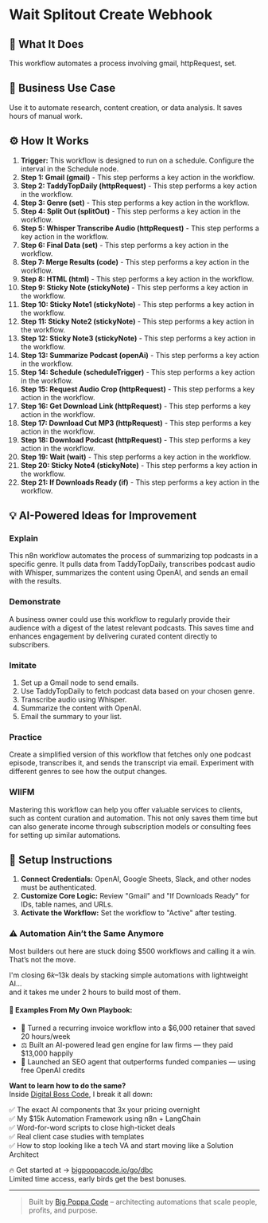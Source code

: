 # Wait Splitout Create Webhook

## 🚀 What It Does
This workflow automates a process involving gmail, httpRequest, set.

## 💼 Business Use Case
Use it to automate research, content creation, or data analysis. It saves hours of manual work.

## ⚙️ How It Works
1.  **Trigger:** This workflow is designed to run on a schedule. Configure the interval in the Schedule node.
2. **Step 1: Gmail (gmail)** - This step performs a key action in the workflow.
3. **Step 2: TaddyTopDaily (httpRequest)** - This step performs a key action in the workflow.
4. **Step 3: Genre (set)** - This step performs a key action in the workflow.
5. **Step 4: Split Out (splitOut)** - This step performs a key action in the workflow.
6. **Step 5: Whisper Transcribe Audio (httpRequest)** - This step performs a key action in the workflow.
7. **Step 6: Final Data (set)** - This step performs a key action in the workflow.
8. **Step 7: Merge Results (code)** - This step performs a key action in the workflow.
9. **Step 8: HTML (html)** - This step performs a key action in the workflow.
10. **Step 9: Sticky Note (stickyNote)** - This step performs a key action in the workflow.
11. **Step 10: Sticky Note1 (stickyNote)** - This step performs a key action in the workflow.
12. **Step 11: Sticky Note2 (stickyNote)** - This step performs a key action in the workflow.
13. **Step 12: Sticky Note3 (stickyNote)** - This step performs a key action in the workflow.
14. **Step 13: Summarize Podcast (openAi)** - This step performs a key action in the workflow.
15. **Step 14: Schedule (scheduleTrigger)** - This step performs a key action in the workflow.
16. **Step 15: Request Audio Crop (httpRequest)** - This step performs a key action in the workflow.
17. **Step 16: Get Download Link (httpRequest)** - This step performs a key action in the workflow.
18. **Step 17: Download Cut MP3 (httpRequest)** - This step performs a key action in the workflow.
19. **Step 18: Download Podcast (httpRequest)** - This step performs a key action in the workflow.
20. **Step 19: Wait (wait)** - This step performs a key action in the workflow.
21. **Step 20: Sticky Note4 (stickyNote)** - This step performs a key action in the workflow.
22. **Step 21: If Downloads Ready (if)** - This step performs a key action in the workflow.

## 💡 AI-Powered Ideas for Improvement
### Explain
This n8n workflow automates the process of summarizing top podcasts in a specific genre. It pulls data from TaddyTopDaily, transcribes podcast audio with Whisper, summarizes the content using OpenAI, and sends an email with the results.

### Demonstrate
A business owner could use this workflow to regularly provide their audience with a digest of the latest relevant podcasts. This saves time and enhances engagement by delivering curated content directly to subscribers.

### Imitate
1. Set up a Gmail node to send emails.
2. Use TaddyTopDaily to fetch podcast data based on your chosen genre.
3. Transcribe audio using Whisper.
4. Summarize the content with OpenAI.
5. Email the summary to your list.

### Practice
Create a simplified version of this workflow that fetches only one podcast episode, transcribes it, and sends the transcript via email. Experiment with different genres to see how the output changes.

### WIIFM
Mastering this workflow can help you offer valuable services to clients, such as content curation and automation. This not only saves them time but can also generate income through subscription models or consulting fees for setting up similar automations.

## 🔧 Setup Instructions
1. **Connect Credentials:** OpenAI, Google Sheets, Slack, and other nodes must be authenticated.
2. **Customize Core Logic:** Review "Gmail" and "If Downloads Ready" for IDs, table names, and URLs.
3. **Activate the Workflow:** Set the workflow to "Active" after testing.

### ⚠️ Automation Ain’t the Same Anymore

Most builders out here are stuck doing $500 workflows and calling it a win.  
That’s not the move.  

I'm closing $6k–$13k deals by stacking simple automations with lightweight AI...  
and it takes me under 2 hours to build most of them.

#### 🧠 Examples From My Own Playbook:
- 🔁 Turned a recurring invoice workflow into a $6,000 retainer that saved 20 hours/week  
- ⚖️ Built an AI-powered lead gen engine for law firms — they paid $13,000 happily  
- 🚀 Launched an SEO agent that outperforms funded companies — using free OpenAI credits  

**Want to learn how to do the same?**  
Inside [Digital Boss Code](https://bigpoppacode.io/go/dbc), I break it all down:

✅ The exact AI components that 3x your pricing overnight  
✅ My $15k Automation Framework using n8n + LangChain  
✅ Word-for-word scripts to close high-ticket deals  
✅ Real client case studies with templates  
✅ How to stop looking like a tech VA and start moving like a Solution Architect  

🔥 Get started at → [bigpoppacode.io/go/dbc](https://bigpoppacode.io/go/dbc)  
Limited time access, early birds get the best bonuses.

---
> Built by [Big Poppa Code](https://bigpoppacode.io) – architecting automations that scale people, profits, and purpose.
